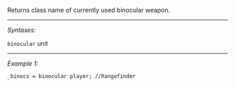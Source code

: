 Returns class name of currently used binocular weapon.


---
*Syntaxes:*

`binocular` unit

---
*Example 1:*

```sqf
_binocs = binocular player; //Rangefinder
```